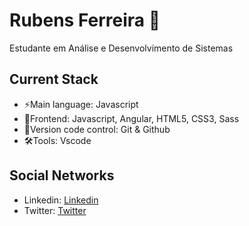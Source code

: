 # Rubens Ferreira 🐺

Estudante em Análise e Desenvolvimento de Sistemas

## Current Stack

 - ⚡️Main language: Javascript
 - 🚀Frontend: Javascript, Angular, HTML5, CSS3, Sass
 - 🔧Version code control: Git & Github
 - 🛠Tools: Vscode

## Social Networks

 - Linkedin: [Linkedin](https://www.linkedin.com/in/rubens-ferreira-nogueira-547aa51a3/)
 - Twitter: [Twitter](https://twitter.com/rubensfn_)
